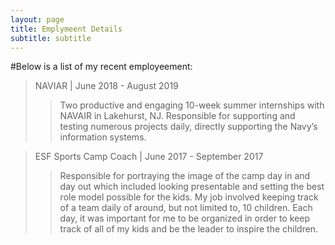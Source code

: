```yaml
---
layout: page
title: Emplymeent Details
subtitle: subtitle
---
```


#Below is a list of my recent employeement:

>NAVIAR | June 2018 - August 2019
>>Two productive and engaging 10-week summer internships with NAVAIR in Lakehurst, NJ. Responsible for supporting and testing numerous projects daily, directly supporting the Navy’s information systems.

>ESF Sports Camp Coach | June 2017 - September 2017
>>Responsible for portraying the image of the camp day in and day out which included looking presentable and setting the best role model possible for the kids. My job involved keeping track of a team daily of around, but not limited to, 10 children. Each day, it was important for me to be organized in order to keep track of all of my kids and be the leader to inspire the children.